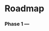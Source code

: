 # Roadmap

### Phase 1 — <Title>

- <1–3 scope bullets>

### Phase 2 — <Title>

- <1–3 scope bullets>
 
## Active Phase

- (link to ./planning/phases/phase_1.md once created; at most one active file in planning/phases/)

## Next Phase

- (if Active is set, link the smallest-numbered existing phase file greater than Active; otherwise set to the smallest missing integer and link when created)

## Completed Phases

- (links to ./planning/archive/phase_<n>.md in descending order)
